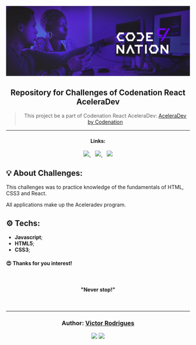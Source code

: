 <div align="center">
  <img alt="Rocket"
    src="https://github.com/Victor19Rodrigues/codenation-challenges-react/blob/master/assets/codenation.png"
  />

</div>

<h2 align="center">
   Repository for Challenges of Codenation React AceleraDev
</h2>

<blockquote align="center">
  This project be a part of Codenation React AceleraDev: 
    <a href="https://www.codenation.dev/">
      AceleraDev by Codenation
    </a> 
</blockquote>

<hr/>

<h4 align="center">Links:</h4>

<p align="center">

  <a href="#-about-challenge">
    <img src="https://img.shields.io/badge/About_Challenge-a5a5a5"/>
  </a>&nbsp;&nbsp;
  <a href="#-techs">
    <img src="https://img.shields.io/badge/Techs-a5a5a5"/>
  </a>&nbsp;&nbsp;
  <a href="#author-victor-rodrigues">
    <img src="https://img.shields.io/badge/Author-a5a5a5"/>
  </a>

</p>

## 💡 About Challenges:

This challenges was to practice knowledge of the fundamentals of HTML, CSS3 and React.

All applications make up the Aceleradev program.

## ⚙️ Techs:

* __Javascript__;
* __HTML5__;
* __CSS3__;

<h4>
  😍 Thanks for you interest! 
</h4>

<br/>

<h4 align="center">
  "Never stop!"
</h4>

<br/>

---

<h3 align="center">
Author: <a alt="Victor Rodrigues" href="https://github.com/Victor19Rodrigues">Victor Rodrigues</a>
</h3>

<p align="center">

  <a alt="Victor Rodrigues" href="https://www.linkedin.com/in/victor-rodrigues-676563ba/">
    <img src="https://img.shields.io/badge/LinkedIn-Victor_Rodrigues-0077B5?logo=linkedin"/></a>
  <a alt="Victor Rodrigues" href="https://github.com/Victor19Rodrigues ">
  <img src="https://img.shields.io/badge/Victor_Rodrigues-GitHub-000?logo=github"/></a>

</p>

